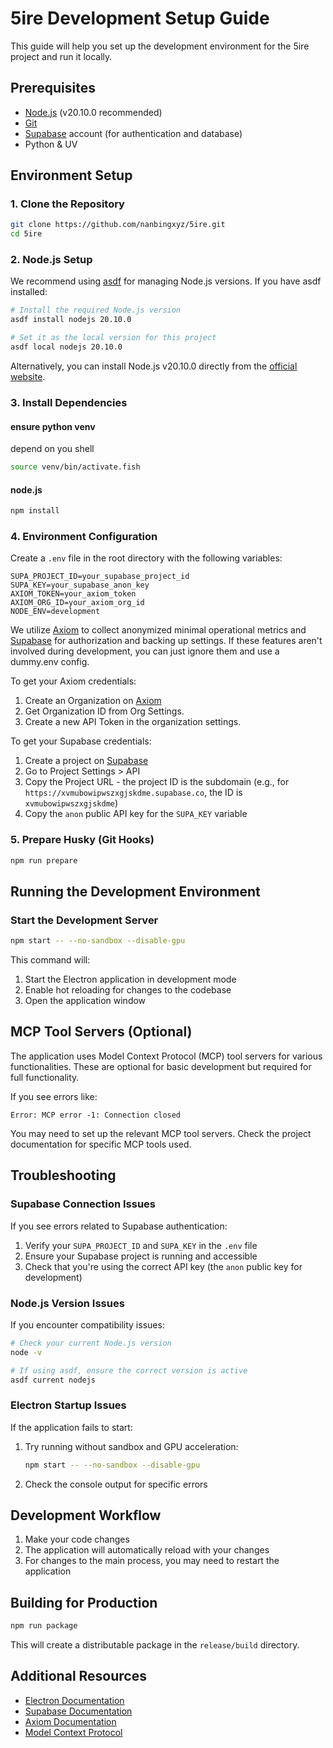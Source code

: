 # 5ire Development Setup Guide

This guide will help you set up the development environment for the 5ire project and run it locally.

## Prerequisites

- [Node.js](https://nodejs.org/) (v20.10.0 recommended)
- [Git](https://git-scm.com/)
- [Supabase](https://supabase.com/) account (for authentication and database)
- Python & UV 

## Environment Setup

### 1. Clone the Repository

```bash
git clone https://github.com/nanbingxyz/5ire.git
cd 5ire
```

### 2. Node.js Setup

We recommend using [asdf](https://asdf-vm.com/) for managing Node.js versions. If you have asdf installed:

```bash
# Install the required Node.js version
asdf install nodejs 20.10.0

# Set it as the local version for this project
asdf local nodejs 20.10.0
```

Alternatively, you can install Node.js v20.10.0 directly from the [official website](https://nodejs.org/).

### 3. Install Dependencies

#### ensure python venv

depend on you shell

```bash
source venv/bin/activate.fish
```

#### node.js

```bash
npm install
```

### 4. Environment Configuration

Create a `.env` file in the root directory with the following variables:

```
SUPA_PROJECT_ID=your_supabase_project_id
SUPA_KEY=your_supabase_anon_key
AXIOM_TOKEN=your_axiom_token
AXIOM_ORG_ID=your_axiom_org_id
NODE_ENV=development
```

We utilize [Axiom](https://axiom.co/) to collect anonymized minimal operational metrics and [Supabase](https://supabase.com/) for authorization and backing up settings. If these features aren't involved during development, you can just ignore them and use a dummy.env config.

To get your Axiom credentials:

1. Create an Organization on [Axiom](https://https://app.axiom.co)
2. Get Organization ID from Org Settings.
3. Create a new API Token in the organization settings.

To get your Supabase credentials:

1. Create a project on [Supabase](https://supabase.com/)
2. Go to Project Settings > API
3. Copy the Project URL - the project ID is the subdomain (e.g., for `https://xvmubowipwszxgjskdme.supabase.co`, the ID is `xvmubowipwszxgjskdme`)
4. Copy the `anon` public API key for the `SUPA_KEY` variable

### 5. Prepare Husky (Git Hooks)

```bash
npm run prepare
```

## Running the Development Environment

### Start the Development Server

```bash
npm start -- --no-sandbox --disable-gpu
```

This command will:

1. Start the Electron application in development mode
2. Enable hot reloading for changes to the codebase
3. Open the application window

## MCP Tool Servers (Optional)

The application uses Model Context Protocol (MCP) tool servers for various functionalities. These are optional for basic development but required for full functionality.

If you see errors like:

```
Error: MCP error -1: Connection closed
```

You may need to set up the relevant MCP tool servers. Check the project documentation for specific MCP tools used.

## Troubleshooting

### Supabase Connection Issues

If you see errors related to Supabase authentication:

1. Verify your `SUPA_PROJECT_ID` and `SUPA_KEY` in the `.env` file
2. Ensure your Supabase project is running and accessible
3. Check that you're using the correct API key (the `anon` public key for development)

### Node.js Version Issues

If you encounter compatibility issues:

```bash
# Check your current Node.js version
node -v

# If using asdf, ensure the correct version is active
asdf current nodejs
```

### Electron Startup Issues

If the application fails to start:

1. Try running without sandbox and GPU acceleration:

   ```bash
   npm start -- --no-sandbox --disable-gpu
   ```

2. Check the console output for specific errors

## Development Workflow

1. Make your code changes
2. The application will automatically reload with your changes
3. For changes to the main process, you may need to restart the application

## Building for Production

```bash
npm run package
```

This will create a distributable package in the `release/build` directory.

## Additional Resources

- [Electron Documentation](https://www.electronjs.org/docs)
- [Supabase Documentation](https://supabase.com/docs)
- [Axiom Documentation](https://axiom.co/docs/reference/settings#token)
- [Model Context Protocol](https://modelcontextprotocol.io/)
